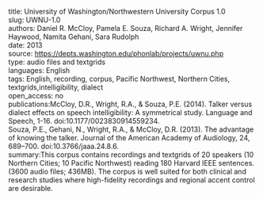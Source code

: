 title: University of Washington/Northwestern University Corpus 1.0  
slug: UWNU-1.0  
authors: Daniel R. McCloy, Pamela E. Souza, Richard A. Wright, Jennifer Haywood, Namita Gehani, Sara Rudolph  
date: 2013  
source: https://depts.washington.edu/phonlab/projects/uwnu.php  
type: audio files and textgrids  
languages: English  
tags: English, recording, corpus, Pacific Northwest, Northern Cities, textgrids,intelligibility, dialect  
open_access: no   
publications:McCloy, D.R., Wright, R.A., & Souza, P.E. (2014). Talker versus dialect effects on speech intelligibility: A symmetrical study. Language and Speech, 1-16. doi:10.1177/0023830914559234.  
Souza, P.E., Gehani, N., Wright, R.A., & McCloy, D.R. (2013). The advantage of knowing the talker. Journal of the American Academy of Audiology, 24, 689–700. doi:10.3766/jaaa.24.8.6.  
summary:This corpus contains recordings and textgrids of 20 speakers (10 Northern Cities; 10 Pacific Northwest) reading 180 Harvard IEEE sentences. (3600 audio files; 436MB). The corpus is well suited for both clinical and research studies where high-fidelity recordings and regional accent control are desirable.
